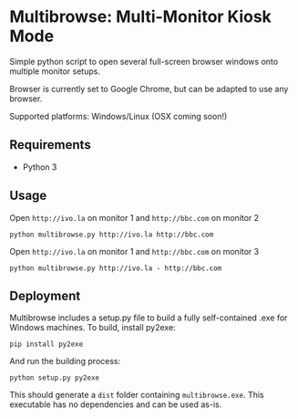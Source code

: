 Multibrowse: Multi-Monitor Kiosk Mode
=====================================

Simple python script to open several full-screen browser windows onto multiple monitor setups.

Browser is currently set to Google Chrome, but can be adapted to use any browser.

Supported platforms: Windows/Linux (OSX coming soon!)

Requirements
------------

 * Python 3

Usage
-----

Open `http://ivo.la` on monitor 1 and `http://bbc.com` on monitor 2

```
python multibrowse.py http://ivo.la http://bbc.com
```

Open `http://ivo.la` on monitor 1 and `http://bbc.com` on monitor 3

```
python multibrowse.py http://ivo.la - http://bbc.com
```

Deployment
----------

Multibrowse includes a setup.py file to build a fully self-contained .exe for Windows machines. To build, install py2exe:

```
pip install py2exe
```

And run the building process:

```
python setup.py py2exe
```

This should generate a `dist` folder containing `multibrowse.exe`. This executable has no dependencies and can be used as-is.
